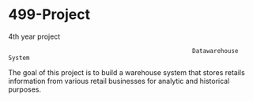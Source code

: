 # 499-Project
4th year project

                                                        Datawarehouse System              
                                      
  The goal of this project is to build a warehouse system that stores retails information from various retail businesses for analytic and historical purposes.
  
  
  
    
